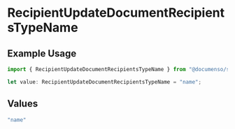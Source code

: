 # RecipientUpdateDocumentRecipientsTypeName

## Example Usage

```typescript
import { RecipientUpdateDocumentRecipientsTypeName } from "@documenso/sdk-typescript/models/operations";

let value: RecipientUpdateDocumentRecipientsTypeName = "name";
```

## Values

```typescript
"name"
```